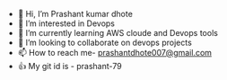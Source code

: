- 👋 Hi, I’m Prashant kumar dhote 
- 👀 I’m interested in Devops
- 🌱 I’m currently learning AWS cloude and Devops tools
- 💞️ I’m looking to collaborate on devops projects
- 📫 How to reach me- prashantdhote007@gmail.com 
- 👍 My git id is - prashant-79  

